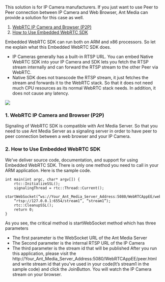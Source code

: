 <!-- > Please provide a step by step guide. It seems confusing at first glance -->

This solution is for IP Camera manufacturers. If you just want to use Peer to Peer connection between IP Camera and Web Browser, Ant Media can provide a solution for this case as well.

1. [WebRTC IP Camera and Browser (P2P)](#1-webrtc-ip-camera-and-browser-p2p)
2. [How to Use Embedded WebRTC SDK](#2-how-to-use-embedded-webrtc-sdk)

Embedded WebRTC SDK can run both on ARM and x86 processors. So let me explain what this Embedded WebRTC SDK does.
* IP Cameras generally has a built-in RTSP URL. You can embed Native WebRTC SDK into your IP Camera and SDK lets you fetch the RTSP stream internally and can forward the RTSP stream to the other Peer via WebRTC.
* Native SDK does not transcode the RTSP stream, it just fetches the stream and forwards it to the WebRTC stack. So that it does not need much CPU resources as its normal WebRTC stack needs. In addition, it does not cause any latency.

![](https://i1.wp.com/antmedia.io/wp-content/uploads/2019/11/webrtc-ip-camera-peer-to-peer.png)

### 1. WebRTC IP Camera and Browser (P2P)

Signaling of WebRTC SDK is compatible with Ant Media Server. So that you need to use Ant Media Server as a signaling server in order to have peer to peer connection between a web browser and your IP Camera.

### 2. How to Use Embedded WebRTC SDK

We’ve deliver source code, documentation, and support for using Embedded WebRTC SDK. There is only one method you need to call in your ARM application. Here is the sample code.

```
int main(int argc, char* argv[]) {
	rtc::InitializeSSL();
	signalingThread = rtc::Thread::Current();
	startWebSocket(“ws://Your_Ant_Media_Server_Address:5080/WebRTCAppEE/websocket”,
	“rtsp://127.0.0.1:6554/stream1”, “stream1”);
	rtc::CleanupSSL();
	return 0;
}
```

As you see, the critical method is startWebSocket method which has three parameters
* The first parameter is the WebSocket URL of the Ant Media Server
* The Second parameter is the internal RTSP URL of the IP Camera
* The third parameter is the stream id that will be published
After you run this application, please visit the http://Your_Ant_Media_Server_Address:5080/WebRTCAppEE/peer.html and write stream id that you’ve used in your code(It’s stream1 in the sample code) and click the JoinButton. You will watch the IP Camera stream on your browser.